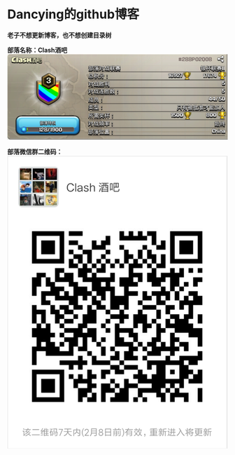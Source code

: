 Dancying的github博客
======

**老子不想更新博客，也不想创建目录树**

**部落名称：Clash酒吧**
![ClashBar](https://github.com/Dancying/dancying.github.io/blob/master/Images/ClashBar.png)

**部落微信群二维码：**
![QR code](https://github.com/Dancying/dancying.github.io/blob/master/Images/QR%20code.png)